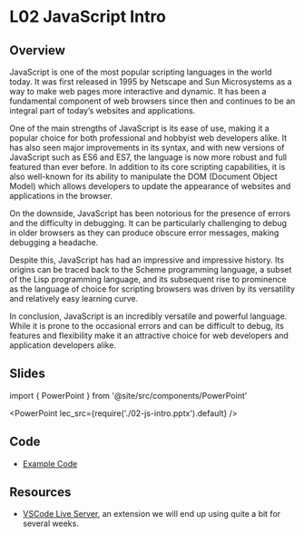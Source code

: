 # L02 JavaScript Intro

## Overview

JavaScript is one of the most popular scripting languages in the world today. It was first released in 1995 by Netscape and Sun Microsystems as a way to make web pages more interactive and dynamic. It has been a fundamental component of web browsers since then and continues to be an integral part of today’s websites and applications.

One of the main strengths of JavaScript is its ease of use, making it a popular choice for both professional and hobbyist web developers alike. It has also seen major improvements in its syntax, and with new versions of JavaScript such as ES6 and ES7, the language is now more robust and full featured than ever before. In addition to its core scripting capabilities, it is also well-known for its ability to manipulate the DOM (Document Object Model) which allows developers to update the appearance of websites and applications in the browser.

On the downside, JavaScript has been notorious for the presence of errors and the difficulty in debugging. It can be particularly challenging to debug in older browsers as they can produce obscure error messages, making debugging a headache.

Despite this, JavaScript has had an impressive and impressive history. Its origins can be traced back to the Scheme programming language, a subset of the Lisp programming language, and its subsequent rise to prominence as the language of choice for scripting browsers was driven by its versatility and relatively easy learning curve.

In conclusion, JavaScript is an incredibly versatile and powerful language. While it is prone to the occasional errors and can be difficult to debug, its features and flexibility make it an attractive choice for web developers and application developers alike.

## Slides

import { PowerPoint } from '@site/src/components/PowerPoint'

<PowerPoint lec_src={require('./02-js-intro.pptx').default} />

## Code

- [Example Code](02-01-script.zip)

## Resources

- [VSCode Live Server](https://marketplace.visualstudio.com/items?itemName=ritwickdey.LiveServer), an extension we will end up using quite a bit for several weeks.